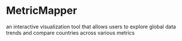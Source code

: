 # MetricMapper
an interactive visualization tool that allows users to explore global data trends and compare countries across various metrics
